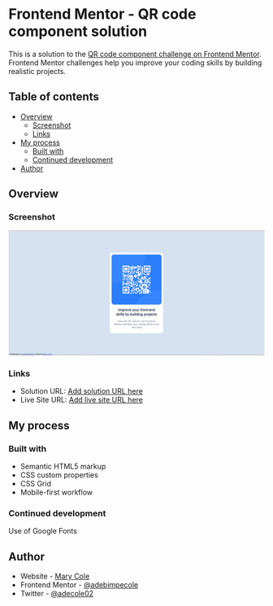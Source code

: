 # Frontend Mentor - QR code component solution

This is a solution to the [QR code component challenge on Frontend Mentor](https://www.frontendmentor.io/challenges/qr-code-component-iux_sIO_H). Frontend Mentor challenges help you improve your coding skills by building realistic projects. 

## Table of contents

- [Overview](#overview)
  - [Screenshot](#screenshot)
  - [Links](#links)
- [My process](#my-process)
  - [Built with](#built-with)
  - [Continued development](#continued-development)
- [Author](#author)

## Overview

### Screenshot

![](images/screenshot.png)

### Links

- Solution URL: [Add solution URL here](https://github.com/adebimpecole/qr-code-component-main.git)
- Live Site URL: [Add live site URL here](https://inspiring-bublanina-e78564.netlify.app/)

## My process

### Built with

- Semantic HTML5 markup
- CSS custom properties
- CSS Grid
- Mobile-first workflow

### Continued development

Use of Google Fonts

## Author

- Website - [Mary Cole](https://inspiring-bublanina-e78564.netlify.app/)
- Frontend Mentor - [@adebimpecole](https://www.frontendmentor.io/profile/adebimpecole)
- Twitter - [@adecole02](https://twitter.com/adecole02)
